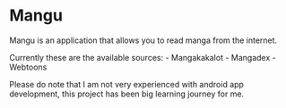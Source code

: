 # Mangu
Mangu is an application that allows you to read manga from the internet.

Currently these are the available sources:
	- Mangakakalot
	- Mangadex
	- Webtoons 

Please do note that I am not very experienced with android app development, this project has been big learning journey for me.
